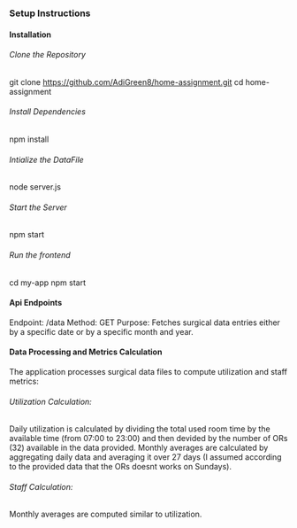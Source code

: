 ### Setup Instructions

#### Installation
###### Clone the Repository
git clone https://github.com/AdiGreen8/home-assignment.git
cd home-assignment

###### Install Dependencies
npm install

###### Intialize the DataFile
node server.js

###### Start the Server 
npm start

###### Run the frontend
cd my-app
npm start

#### Api Endpoints
Endpoint: /data
Method: GET
Purpose: Fetches surgical data entries either by a specific date or by a specific month and year.

#### Data Processing and Metrics Calculation
The application processes surgical data files to compute utilization and staff metrics:

###### Utilization Calculation:
Daily utilization is calculated by dividing the total used room time by the available time (from 07:00 to 23:00)
and then devided by the number of ORs (32) available in the data provided.
Monthly averages are calculated by aggregating daily data and averaging it over 27 days 
(I assumed according to the provided data that the ORs doesnt works on Sundays).

###### Staff Calculation:
Monthly averages are computed similar to utilization.
